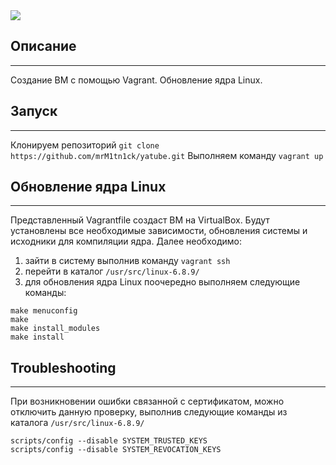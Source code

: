 <img src="https://user-images.githubusercontent.com/9472095/52746593-c7529e80-2fd9-11e9-96a9-06c8f077d2c3.png"/>

## Описание
---
Создание ВМ с помощью Vagrant. 
Обновление ядра Linux.

## Запуск
---
Клонируем репозиторий `git clone https://github.com/mrM1tn1ck/yatube.git`
Выполняем команду `vagrant up`

## Обновление ядра Linux

---
Представленный Vagrantfile создаст ВМ на VirtualBox. Будут установлены все необходимые зависимости, обновления системы и исходники для компиляции ядра. 
Далее необходимо:
1. зайти в систему выполнив команду `vagrant ssh`
2. перейти в каталог `/usr/src/linux-6.8.9/` 
3. для обновления ядра Linux поочередно выполняем следующие команды:

```
make menuconfig
make
make install_modules
make install
```

## Troubleshooting
---
При возникновении ошибки связанной с сертификатом, можно отключить данную проверку, выполнив следующие команды из каталога `/usr/src/linux-6.8.9/`

```
scripts/config --disable SYSTEM_TRUSTED_KEYS
scripts/config --disable SYSTEM_REVOCATION_KEYS
```
